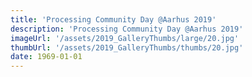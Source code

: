 ```yaml
---
title: 'Processing Community Day @Aarhus 2019'
description: 'Processing Community Day @Aarhus 2019'
imageUrl: '/assets/2019_GalleryThumbs/large/20.jpg'
thumbUrl: '/assets/2019_GalleryThumbs/thumbs/20.jpg'
date: 1969-01-01
---
```

